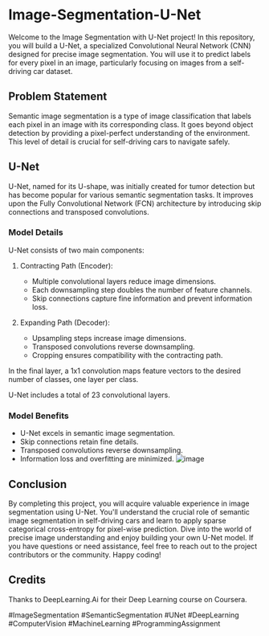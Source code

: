 # Image-Segmentation-U-Net

Welcome to the Image Segmentation with U-Net project! In this repository, you will build a U-Net, a specialized Convolutional Neural Network (CNN) designed for precise image segmentation. You will use it to predict labels for every pixel in an image, particularly focusing on images from a self-driving car dataset.

## Problem Statement

Semantic image segmentation is a type of image classification that labels each pixel in an image with its corresponding class. It goes beyond object detection by providing a pixel-perfect understanding of the environment. This level of detail is crucial for self-driving cars to navigate safely.


## U-Net

U-Net, named for its U-shape, was initially created for tumor detection but has become popular for various semantic segmentation tasks. It improves upon the Fully Convolutional Network (FCN) architecture by introducing skip connections and transposed convolutions.

### Model Details

U-Net consists of two main components:

1. Contracting Path (Encoder):
   - Multiple convolutional layers reduce image dimensions.
   - Each downsampling step doubles the number of feature channels.
   - Skip connections capture fine information and prevent information loss.

2. Expanding Path (Decoder):
   - Upsampling steps increase image dimensions.
   - Transposed convolutions reverse downsampling.
   - Cropping ensures compatibility with the contracting path.
   
In the final layer, a 1x1 convolution maps feature vectors to the desired number of classes, one layer per class.

U-Net includes a total of 23 convolutional layers.

### Model Benefits

- U-Net excels in semantic image segmentation.
- Skip connections retain fine details.
- Transposed convolutions reverse downsampling.
- Information loss and overfitting are minimized.
![image](https://github.com/meliikaa/Image-Segmentation-U-Net/assets/111120849/f303f4fe-9670-4726-8796-2e1b886ffe11)


## Conclusion

By completing this project, you will acquire valuable experience in image segmentation using U-Net. You'll understand the crucial role of semantic image segmentation in self-driving cars and learn to apply sparse categorical cross-entropy for pixel-wise prediction. Dive into the world of precise image understanding and enjoy building your own U-Net model. If you have questions or need assistance, feel free to reach out to the project contributors or the community. Happy coding!

## Credits 

Thanks to DeepLearning.Ai for their Deep Learning course on Coursera.

#ImageSegmentation #SemanticSegmentation #UNet #DeepLearning #ComputerVision #MachineLearning #ProgrammingAssignment
